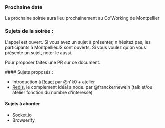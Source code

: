 ### Prochaine date

La prochaine soirée aura lieu prochainement au Co'Working de Montpellier

### Sujets de la soirée :

L'appel est ouvert. Si vous avez un sujet à présenter, n'hésitez pas, les participants à MontpellierJS sont ouverts. Si vous voulez qu'on vous présente un sujet, noter le aussi.

Pour proposer faites une PR sur ce document.


#### Sujets proposés :

- Introduction à [React](http://facebook.github.io/react/) par @n1k0 + atelier
- [Redis](http://facebook.github.io/react/), le complement idéal a node. par @franckernewein (talk et/ou atelier fonction du nombre d'interessé)

#### Sujets à aborder

- Socket.io
- Browserify
